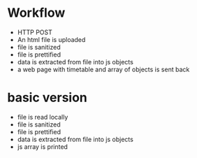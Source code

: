 # Workflow
* HTTP POST
* An html file is uploaded
* file is sanitized
* file is prettified
* data is extracted from file into js objects
* a web page with timetable and array of objects is sent back


# basic version
* file is read locally
* file is sanitized
* file is prettified
* data is extracted from file into js objects
* js array is printed